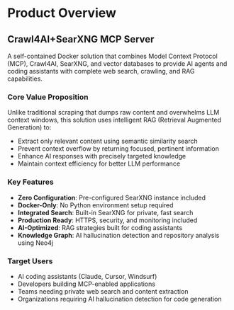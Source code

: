 # Product Overview

## Crawl4AI+SearXNG MCP Server

A self-contained Docker solution that combines Model Context Protocol (MCP), Crawl4AI, SearXNG, and vector databases to provide AI agents and coding assistants with complete web search, crawling, and RAG capabilities.

### Core Value Proposition

Unlike traditional scraping that dumps raw content and overwhelms LLM context windows, this solution uses intelligent RAG (Retrieval Augmented Generation) to:

- Extract only relevant content using semantic similarity search
- Prevent context overflow by returning focused, pertinent information
- Enhance AI responses with precisely targeted knowledge
- Maintain context efficiency for better LLM performance

### Key Features

- **Zero Configuration**: Pre-configured SearXNG instance included
- **Docker-Only**: No Python environment setup required
- **Integrated Search**: Built-in SearXNG for private, fast search
- **Production Ready**: HTTPS, security, and monitoring included
- **AI-Optimized**: RAG strategies built for coding assistants
- **Knowledge Graph**: AI hallucination detection and repository analysis using Neo4j

### Target Users

- AI coding assistants (Claude, Cursor, Windsurf)
- Developers building MCP-enabled applications
- Teams needing private web search and content extraction
- Organizations requiring AI hallucination detection for code generation